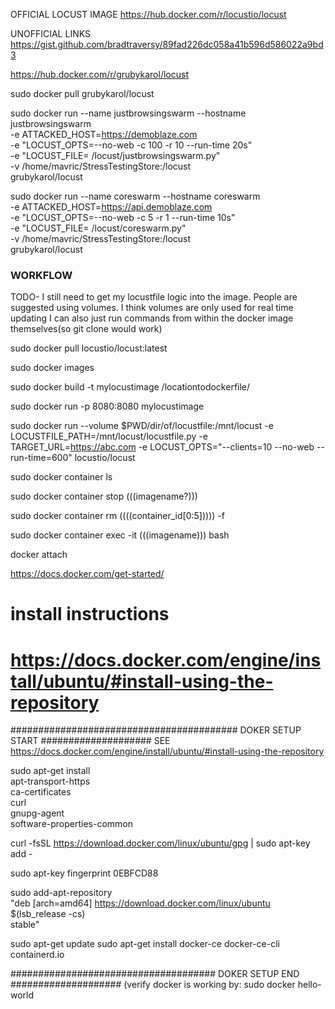 
OFFICIAL LOCUST IMAGE
https://hub.docker.com/r/locustio/locust

UNOFFICIAL LINKS
https://gist.github.com/bradtraversy/89fad226dc058a41b596d586022a9bd3
<!-- THE ONE BELOW IS THE BEST LINK -->
https://hub.docker.com/r/grubykarol/locust


<!-- grubys image -->
sudo docker pull grubykarol/locust

<!-- WORKING, DO NOT TOUCH -->
<!-- justbrowsingswarm -->
sudo docker run --name justbrowsingswarm --hostname justbrowsingswarm \
-e ATTACKED_HOST=https://demoblaze.com \
-e "LOCUST_OPTS=--no-web -c 100 -r 10 --run-time 20s" \
-e "LOCUST_FILE= /locust/justbrowsingswarm.py" \
-v /home/mavric/StressTestingStore:/locust \
grubykarol/locust

<!-- coreswarm -->
sudo docker run --name coreswarm --hostname coreswarm \
-e ATTACKED_HOST=https://api.demoblaze.com \
-e "LOCUST_OPTS=--no-web -c 5 -r 1 --run-time 10s" \
-e "LOCUST_FILE= /locust/coreswarm.py" \
-v /home/mavric/StressTestingStore:/locust \
grubykarol/locust

<!-- Volumes allow you to share files with the host and the container -->

### WORKFLOW
TODO- I still need to get my locustfile logic into the image.
People are suggested using volumes. I think volumes are only used for real time updating
I can also just run commands from within the docker image themselves(so git clone would work)

sudo docker pull locustio/locust:latest
<!-- Pull retrieves the image from the dockerhub  -->

sudo docker images
<!-- Prints a list of all images on this system -->

sudo docker build -t mylocustimage /locationtodockerfile/
<!-- builds an image with name mylocustimage where dockefile is located at /location... -->

<!-- Example run -->
sudo docker run -p 8080:8080 mylocustimage

sudo docker run --volume $PWD/dir/of/locustfile:/mnt/locust -e LOCUSTFILE_PATH=/mnt/locust/locustfile.py -e TARGET_URL=https://abc.com -e LOCUST_OPTS="--clients=10 --no-web --run-time=600" locustio/locust



sudo docker container ls
<!-- this will show us our running containers, ls -a for all -->

sudo docker container stop (((imagename?)))
<!-- stop a docker container without removing it -->

sudo docker container rm ((((container_id[0:5])))) -f 
<!-- kill a docker container AND REMOVE IT BY FORCE-->


sudo docker container exec -it (((imagename))) bash
<!-- enters into a container -->
docker attach







https://docs.docker.com/get-started/



# install instructions
# https://docs.docker.com/engine/install/ubuntu/#install-using-the-repository
######################################### DOKER SETUP START
#################### SEE https://docs.docker.com/engine/install/ubuntu/#install-using-the-repository

sudo apt-get install \
    apt-transport-https \
    ca-certificates \
    curl \
    gnupg-agent \
    software-properties-common

curl -fsSL https://download.docker.com/linux/ubuntu/gpg | sudo apt-key add -

sudo apt-key fingerprint 0EBFCD88 

sudo add-apt-repository \
   "deb [arch=amd64] https://download.docker.com/linux/ubuntu \
   $(lsb_release -cs) \
   stable"

sudo apt-get update
sudo apt-get install docker-ce docker-ce-cli containerd.io

##################################### DOKER SETUP END
#################### (verify docker is working by: sudo docker hello-world

